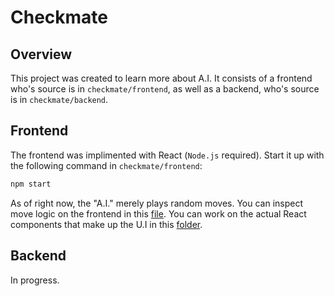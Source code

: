 # Checkmate

## Overview

This project was created to learn more about A.I. It consists of a frontend who's 
source is in `checkmate/frontend`, as well as a backend, who's source is
in `checkmate/backend`.

## Frontend

The frontend was implimented with React (`Node.js` required).
Start it up with the following command in `checkmate/frontend`: <br>

```bash
npm start
```

As of right now, the "A.I." merely plays random moves. You can inspect move logic
on the frontend in this [file](frontend/src/common/chessgame/ChessGame.js). You 
can work on the actual React components that make up the U.I in this 
[folder](frontend/src/components/).

## Backend

In progress.
